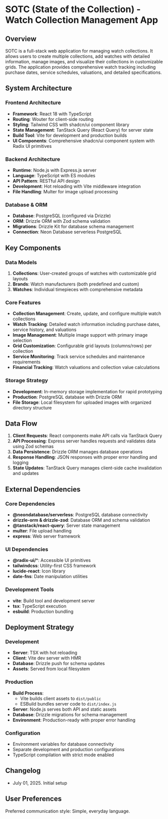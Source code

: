 # SOTC (State of the Collection) - Watch Collection Management App

## Overview

SOTC is a full-stack web application for managing watch collections. It allows users to create multiple collections, add watches with detailed information, manage images, and visualize their collections in customizable grids. The application provides comprehensive watch tracking including purchase dates, service schedules, valuations, and detailed specifications.

## System Architecture

### Frontend Architecture
- **Framework**: React 18 with TypeScript
- **Routing**: Wouter for client-side routing
- **Styling**: Tailwind CSS with shadcn/ui component library
- **State Management**: TanStack Query (React Query) for server state
- **Build Tool**: Vite for development and production builds
- **UI Components**: Comprehensive shadcn/ui component system with Radix UI primitives

### Backend Architecture
- **Runtime**: Node.js with Express.js server
- **Language**: TypeScript with ES modules
- **API Pattern**: RESTful API design
- **Development**: Hot reloading with Vite middleware integration
- **File Handling**: Multer for image upload processing

### Database & ORM
- **Database**: PostgreSQL (configured via Drizzle)
- **ORM**: Drizzle ORM with Zod schema validation
- **Migrations**: Drizzle Kit for database schema management
- **Connection**: Neon Database serverless PostgreSQL

## Key Components

### Data Models
1. **Collections**: User-created groups of watches with customizable grid layouts
2. **Brands**: Watch manufacturers (both predefined and custom)
3. **Watches**: Individual timepieces with comprehensive metadata

### Core Features
- **Collection Management**: Create, update, and configure multiple watch collections
- **Watch Tracking**: Detailed watch information including purchase dates, service history, and valuations
- **Image Management**: Multiple image support with primary image selection
- **Grid Customization**: Configurable grid layouts (columns/rows) per collection
- **Service Monitoring**: Track service schedules and maintenance requirements
- **Financial Tracking**: Watch valuations and collection value calculations

### Storage Strategy
- **Development**: In-memory storage implementation for rapid prototyping
- **Production**: PostgreSQL database with Drizzle ORM
- **File Storage**: Local filesystem for uploaded images with organized directory structure

## Data Flow

1. **Client Requests**: React components make API calls via TanStack Query
2. **API Processing**: Express server handles requests and validates data using Zod schemas
3. **Data Persistence**: Drizzle ORM manages database operations
4. **Response Handling**: JSON responses with proper error handling and logging
5. **State Updates**: TanStack Query manages client-side cache invalidation and updates

## External Dependencies

### Core Dependencies
- **@neondatabase/serverless**: PostgreSQL database connectivity
- **drizzle-orm & drizzle-zod**: Database ORM and schema validation
- **@tanstack/react-query**: Server state management
- **multer**: File upload handling
- **express**: Web server framework

### UI Dependencies
- **@radix-ui/***: Accessible UI primitives
- **tailwindcss**: Utility-first CSS framework
- **lucide-react**: Icon library
- **date-fns**: Date manipulation utilities

### Development Tools
- **vite**: Build tool and development server
- **tsx**: TypeScript execution
- **esbuild**: Production bundling

## Deployment Strategy

### Development
- **Server**: TSX with hot reloading
- **Client**: Vite dev server with HMR
- **Database**: Drizzle push for schema updates
- **Assets**: Served from local filesystem

### Production
- **Build Process**: 
  - Vite builds client assets to `dist/public`
  - ESBuild bundles server code to `dist/index.js`
- **Server**: Node.js serves both API and static assets
- **Database**: Drizzle migrations for schema management
- **Environment**: Production-ready with proper error handling

### Configuration
- Environment variables for database connectivity
- Separate development and production configurations
- TypeScript compilation with strict mode enabled

## Changelog
- July 01, 2025. Initial setup

## User Preferences

Preferred communication style: Simple, everyday language.